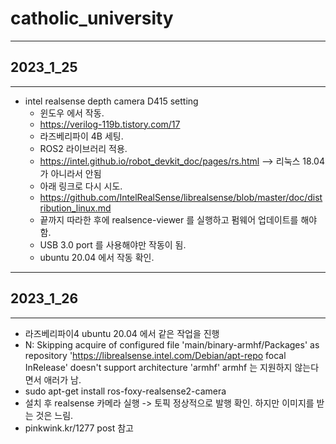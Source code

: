 # catholic_university

- - -
## 2023_1_25
- - -

* intel realsense depth camera D415 setting
    * 윈도우 에서 작동.
    * https://verilog-119b.tistory.com/17
    * 라즈베리파이 4B 세팅.
    * ROS2 라이브러리 적용.
    * https://intel.github.io/robot_devkit_doc/pages/rs.html --> 리눅스 18.04 가 아니라서 안됨
    * 아래 링크로 다시 시도.
    * https://github.com/IntelRealSense/librealsense/blob/master/doc/distribution_linux.md
    * 끝까지 따라한 후에 realsence-viewer 를 실행하고 펌웨어 업데이트를 해야 함.
    * USB 3.0 port 를 사용해야만 작동이 됨.
    * ubuntu 20.04 에서 작동 확인.

- - -
## 2023_1_26
- - -

* 라즈베리파이4 ubuntu 20.04 에서 같은 작업을 진행
* N: Skipping acquire of configured file 'main/binary-armhf/Packages' as repository 'https://librealsense.intel.com/Debian/apt-repo focal InRelease' doesn't support architecture 'armhf'
  armhf 는 지원하지 않는다면서 애러가 남.
* sudo apt-get install ros-foxy-realsense2-camera
* 설치 후 realsense 카메라 실행 -> 토픽 정상적으로 발행 확인. 하지만 이미지를 받는 것은 느림.
* pinkwink.kr/1277 post 참고
